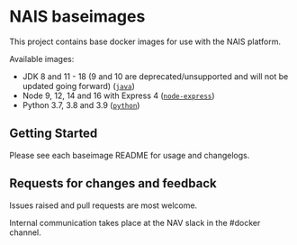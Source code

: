 NAIS baseimages
================

This project contains base docker images for use with the NAIS platform.

Available images:
* JDK 8 and 11 - 18 (9 and 10 are deprecated/unsupported and will not be updated going forward) ([`java`](java)) 
* Node 9, 12, 14 and 16 with Express 4 ([`node-express`](node-express))
* Python 3.7, 3.8 and 3.9 ([`python`](python))

## Getting Started

Please see each baseimage README for usage and changelogs.

## Requests for changes and feedback

Issues raised and pull requests are most welcome. 

Internal communication takes place at the NAV slack in the #docker channel. 
